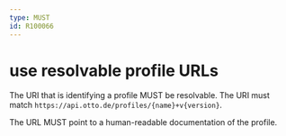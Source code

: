 ```yaml
---
type: MUST
id: R100066
---
```


# use resolvable profile URLs

The URI that is identifying a profile MUST be resolvable. The URI must match
`https://api.otto.de/profiles/{name}+v{version}`.

The URL MUST point to a human-readable documentation of the profile. 